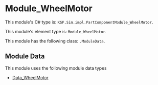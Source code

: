 # Module_WheelMotor

This module's C# type is: `KSP.Sim.impl.PartComponentModule_WheelMotor`.

This module's element type is: `Module_WheelMotor`.

This module has the following class: `.ModuleData`.

## Module Data

This module uses the following module data types

- [Data_WheelMotor](Data_WheelMotor.md)
